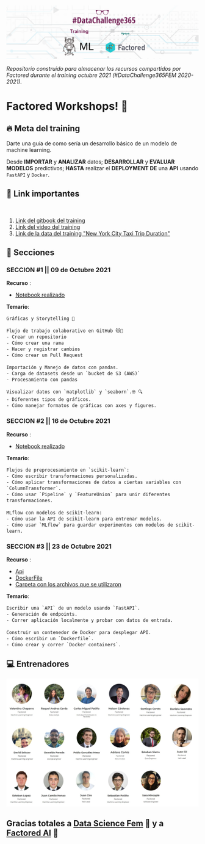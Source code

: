 ![Portada](https://raw.githubusercontent.com/MayumyCH/factored_datasciencefem_training/main/resources/portadaDSFEM.png)

_Repositorio construido para almacenar los recursos compartidos por Factored durante el training octubre 2021 (#DataChallenge365FEM 2020-2021)._

# Factored Workshops! 🚀 

## 🔥 Meta del training
Darte una guía de como sería un desarrollo básico de un modelo de machine learning. 

Desde **IMPORTAR** y **ANALIZAR** datos; **DESARROLLAR** y **EVALUAR MODELOS** predictivos; **HASTA** realizar el **DEPLOYMENT DE**  una **API** usando `FastAPI` y `Docker`.

## 🔗 Link importantes 
<br>

1. [Link del gitbook del training](https://datasciencefem.gitbook.io/factored/)
2. [Link del video del training](https://www.youtube.com/watch?v=IfQh2kZl7D0&list=PL5NCnKCR1ONIh2BwI17fDwm3cm02HcMC4)
3. [Link de la data del training "New York City Taxi Trip Duration"](https://www.kaggle.com/c/nyc-taxi-trip-duration/data)

## 📌 Secciones

### **SECCION  #1 || 09 de Octubre 2021**
**Recurso** : 
- [Notebook realizado](https://github.com/MayumyCH/factored_datasciencefem_training/blob/main/1.%20notebook_Git_Github_AnalisisDatos.ipynb)

**Temario**:

    Gráficas y Storytelling 💬

    Flujo de trabajo colaborativo en GitHub 🐱🐙
    - Crear un repositorio
    - Cómo crear una rama
    - Hacer y registrar cambios
    - Cómo crear un Pull Request

    Importación y Manejo de datos con pandas.
    - Carga de datasets desde un `bucket de S3 (AWS)`
    - Procesamiento con pandas 

    Visualizar datos con `matplotlib` y `seaborn`.🤓 🔍
    - Diferentes tipos de gráficos.
    - Cómo manejar formatos de gráficas con axes y figures.
 

### **SECCION #2 || 16 de Octubre 2021**

**Recurso** : 
- [Notebook realizado](https://github.com/MayumyCH/factored_datasciencefem_training/blob/main/2.%20notebook_pipelines_mlflow.ipynb)

**Temario**:

    Flujos de preprocesamiento en `scikit-learn`:
    - Cómo escribir transformaciones personalizadas.
    - Cómo aplicar transformaciones de datos a ciertas variables con `ColumnTransformer`.
    - Cómo usar `Pipeline` y `FeatureUnion` para unir diferentes transformaciones.

    MLflow con modelos de scikit-learn:
    - Cómo usar la API de scikit-learn para entrenar modelos.
    - Cómo usar `MLflow` para guardar experimentos con modelos de scikit-learn. 


### **SECCION #3 || 23 de Octubre 2021**

**Recurso** : 
- [Api](https://github.com/MayumyCH/factored_datasciencefem_training/blob/main/despliegue/main.py) 
- [DockerFile](https://github.com/MayumyCH/factored_datasciencefem_training/blob/main/despliegue/Dockerfile)
- [Carpeta con los archivos que se utilizaron](https://github.com/MayumyCH/factored_datasciencefem_training/tree/main/despliegue)

**Temario**:

    Escribir una `API` de un modelo usando `FastAPI`. 
    - Generación de endpoints.
    - Correr aplicación localmente y probar con datos de entrada.

    Construir un contenedor de Docker para desplegar API.
    - Cómo escribir un `Dockerfile`.
    - Cómo crear y correr `Docker containers`.

## 💻 Entrenadores 
![Entrenadores](https://raw.githubusercontent.com/MayumyCH/factored_datasciencefem_training/main/resources/entrenadores.png)

## Gracias totales a [Data Science Fem](https://github.com/datasciencefem) 💜 y a  [Factored AI](https://github.com/factoredai) 🚀 
